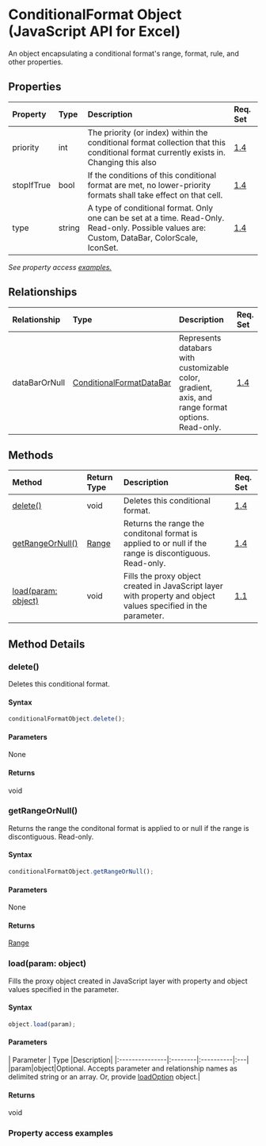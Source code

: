 # ConditionalFormat Object (JavaScript API for Excel)

An object encapsulating a conditional format's range, format, rule, and other properties.

## Properties

| Property	   | Type	|Description| Req. Set|
|:---------------|:--------|:----------|:----|
|priority|int|The priority (or index) within the conditional format collection that this conditional format currently exists in. Changing this also|[1.4](../excel-requirement.md)|
|stopIfTrue|bool|If the conditions of this conditional format are met, no lower-priority formats shall take effect on that cell.|[1.4](../excel-requirement.md)|
|type|string|A type of conditional format. Only one can be set at a time. Read-Only. Read-only. Possible values are: Custom, DataBar, ColorScale, IconSet.|[1.4](../excel-requirement.md)|

_See property access [examples.](#property-access-examples)_

## Relationships
| Relationship | Type	|Description| Req. Set|
|:---------------|:--------|:----------|:----|
|dataBarOrNull|[ConditionalFormatDataBar](conditionalformatdatabar.md)|Represents databars with customizable color, gradient, axis, and range format options. Read-only.|[1.4](../excel-requirement.md)|

## Methods

| Method		   | Return Type	|Description| Req. Set|
|:---------------|:--------|:----------|:----|
|[delete()](#delete)|void|Deletes this conditional format.|[1.4](../reqset/excel-requirement.md)|
|[getRangeOrNull()](#getrangeornull)|[Range](range.md)|Returns the range the conditonal format is applied to or null if the range is discontiguous. Read-only.|[1.4](../reqset/excel-requirement.md)|
|[load(param: object)](#loadparam-object)|void|Fills the proxy object created in JavaScript layer with property and object values specified in the parameter.|[1.1](../reqset/excel-requirement.md)|

## Method Details


### delete()
Deletes this conditional format.

#### Syntax
```js
conditionalFormatObject.delete();
```

#### Parameters
None

#### Returns
void

### getRangeOrNull()
Returns the range the conditonal format is applied to or null if the range is discontiguous. Read-only.

#### Syntax
```js
conditionalFormatObject.getRangeOrNull();
```

#### Parameters
None

#### Returns
[Range](range.md)

### load(param: object)
Fills the proxy object created in JavaScript layer with property and object values specified in the parameter.

#### Syntax
```js
object.load(param);
```

#### Parameters
| Parameter	   | Type	|Description|
|:---------------|:--------|:----------|:---|
|param|object|Optional. Accepts parameter and relationship names as delimited string or an array. Or, provide [loadOption](loadoption.md) object.|

#### Returns
void
### Property access examples
